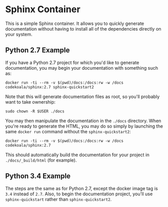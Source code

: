 Sphinx Container
================

This is a simple Sphinx container. It allows you to quickly generate
documentation without having to install all of the dependencies directly on
your system.

Python 2.7 Example
------------------

If you have a Python 2.7 project for which you'd like to generate
documentation, you may begin your documentation with something such as:

    docker run -ti --rm -v $(pwd)/docs:/docs:rw -w /docs codekoala/sphinx:2.7 sphinx-quickstart2

Note that this will generate documentation files as root, so you'll probably
want to take ownership:

    sudo chown -R $USER ./docs

You may then manipulate the documentation in the ``./docs`` directory. When
you're ready to generate the HTML, you may do so simply by launching the same
``docker run`` command without the ``sphinx-quickstart2``:

    docker run -ti --rm -v $(pwd)/docs:/docs:rw -w /docs codekoala/sphinx:2.7

This should automatically build the documentation for your project in
``./docs/_build/html`` (for example).

Python 3.4 Example
------------------

The steps are the same as for Python 2.7, except the docker image tag is
``3.4`` instead of ``2.7``. Also, to begin the documentation project, you'll
use ``sphinx-quickstart`` rather than ``sphinx-quickstart2``.
